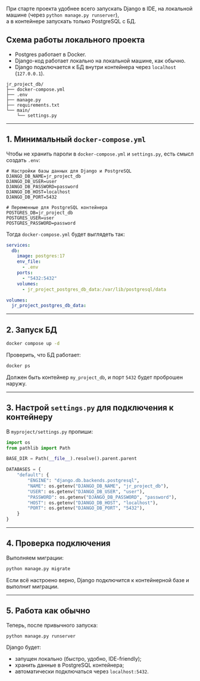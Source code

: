 При старте проекта удобнее всего запускать Django в IDE, на локальной машине (через `python manage.py runserver`),   
а в контейнере запускать только PostgreSQL c БД.


## Схема работы локального проекта

* Postgres работает в Docker.
* Django-код работает локально на локальной машине, как обычно.
* Django подключается к БД внутри контейнера через `localhost` (`127.0.0.1`).

```
jr_project_db/
├── docker-compose.yml
├── .env
├── manage.py
├── requirements.txt
└── main/
    └── settings.py
```

---

## 1. Минимальный `docker-compose.yml`

Чтобы не хранить пароли в `docker-compose.yml` и `settings.py`, есть смысл создать `.env`:

```env
# Настройки базы данных для Django и PostgreSQL
DJANGO_DB_NAME=jr_project_db
DJANGO_DB_USER=user
DJANGO_DB_PASSWORD=password
DJANGO_DB_HOST=localhost
DJANGO_DB_PORT=5432

# Переменные для PostgreSQL контейнера
POSTGRES_DB=jr_project_db
POSTGRES_USER=user
POSTGRES_PASSWORD=password
```

Тогда `docker-compose.yml` будет выглядеть так:

```yaml
services:
  db:
    image: postgres:17
    env_file:
      - .env
    ports:
      - "5432:5432"
    volumes:
      - jr_project_postgres_db_data:/var/lib/postgresql/data

volumes:
  jr_project_postgres_db_data:
```

---

## 2. Запуск БД

```bash
docker compose up -d
```

Проверить, что БД работает:

```bash
docker ps
```

Должен быть контейнер `my_project_db`, и порт `5432` будет проброшен наружу.

---

## 3. Настрой `settings.py` для подключения к контейнеру

В `myproject/settings.py` пропиши:

```python
import os
from pathlib import Path

BASE_DIR = Path(__file__).resolve().parent.parent

DATABASES = {
    "default": {
        "ENGINE": "django.db.backends.postgresql",
        "NAME": os.getenv("DJANGO_DB_NAME", "jr_project_db"),
        "USER": os.getenv("DJANGO_DB_USER", "user"),
        "PASSWORD": os.getenv("DJANGO_DB_PASSWORD", "password"),
        "HOST": os.getenv("DJANGO_DB_HOST", "localhost"),
        "PORT": os.getenv("DJANGO_DB_PORT", "5432"),
    }
}
```

---

## 4. Проверка подключения

Выполняем миграции:

```bash
python manage.py migrate
```

Если всё настроено верно, Django подключится к контейнерной базе и выполнит миграции.

---

## 5. Работа как обычно

Теперь, после привычного запуска:

```bash
python manage.py runserver
```

Django будет:

* запущен локально (быстро, удобно, IDE-friendly);
* хранить данные в PostgreSQL контейнера;
* автоматически подключаться через `localhost:5432`.

